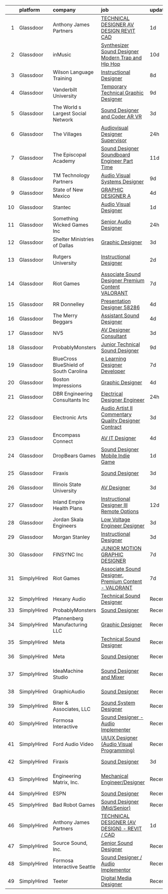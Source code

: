 

|    | platform    | company                                | job                                                                                                                                                                                                                                                                                                                                                                                                                                                                                                                                                                                                                                                                                                                                                                                                                                                                                                                                                         | update_time   | location              |
|---:|:------------|:---------------------------------------|:------------------------------------------------------------------------------------------------------------------------------------------------------------------------------------------------------------------------------------------------------------------------------------------------------------------------------------------------------------------------------------------------------------------------------------------------------------------------------------------------------------------------------------------------------------------------------------------------------------------------------------------------------------------------------------------------------------------------------------------------------------------------------------------------------------------------------------------------------------------------------------------------------------------------------------------------------------|:--------------|:----------------------|
|  1 | Glassdoor   | Anthony James Partners                 | [TECHNICAL DESIGNER  AV DESIGN    REVIT   CAD](https://www.glassdoor.com/partner/jobListing.htm?pos=104&ao=1110586&s=58&guid=000001836e49d63ebcb1b4b3633a6f9c&src=GD_JOB_AD&t=SR&vt=w&ea=1&cs=1_9c5cc105&cb=1664002676614&jobListingId=1008156846454&cpc=217C45A42544DB93&jrtk=3-0-1gdn4jlj2i9go801-1gdn4jljlim8g800-4e4ff46551c44c9c--6NYlbfkN0DROSrv34Jk2zQhZijQsDnd00-vWfWRvGJlNk1lx3O-5QfQfbpW_0r-xuzy2v8bRwWw0oGxG2t78MdhC3nOHI-NaeHjZZliCwloy-0CbQbt5uvWw06Fsc-wswcl8olXaKl5kSW5p2vfYg7ckq1YZW2h7bZfy5rgSSg7mekuHgE44keEqzyC49geS7e1C6vRje4C4Icv4tOXhG0mPxvpVO6jtnKr7JzXtgjCWu4IaM7M95xM55OHLvCPXQ47Wr0PZV0HnhYHD4k_ElfjqS34jKvGRFI3N9XT7g_HmOeWfhT2OoIquavwvyTtbxoJjzRiFwGHGForkrcn7TPauoCNZE_k5-Vyfw1anGt_kOrdr-voATfofUojHJHVoM8bWNMI7Bg4sG9XhIznK47ywt4nt60SfYzA-x-2nd1cPAKGF2boze_z7hKg3uynrNukmjNtXrNYnjORuE62NJZwcA9AAtsSkV9neSgH50Ck1Pymo-z4l-oGxTXQw5vofnl9ukRKDunulzwfYeTKLg%3D%3D)                                                         | 1d            | Remote                |
|  2 | Glassdoor   | inMusic                                | [Synthesizer Sound Designer   Modern Trap and Hip Hop](https://www.glassdoor.com/partner/jobListing.htm?pos=111&ao=1136043&s=58&guid=000001836e49d63ebcb1b4b3633a6f9c&src=GD_JOB_AD&t=SR&vt=w&cs=1_863ab034&cb=1664002676614&jobListingId=1008138172762&jrtk=3-0-1gdn4jlj2i9go801-1gdn4jljlim8g800-ceb38f3a94f4f8a8-)                                                                                                                                                                                                                                                                                                                                                                                                                                                                                                                                                                                                                                       | 10d           | Remote                |
|  3 | Glassdoor   | Wilson Language Training               | [Instructional Designer](https://www.glassdoor.com/partner/jobListing.htm?pos=130&ao=1136043&s=58&guid=000001836e49d63ebcb1b4b3633a6f9c&src=GD_JOB_AD&t=SR&vt=w&cs=1_634a31dc&cb=1664002676617&jobListingId=1008143778407&jrtk=3-0-1gdn4jlj2i9go801-1gdn4jljlim8g800-162e40f75f43b1da-)                                                                                                                                                                                                                                                                                                                                                                                                                                                                                                                                                                                                                                                                     | 8d            | Oxford, MA            |
|  4 | Glassdoor   | Vanderbilt University                  | [Temporary Technical  Graphic Designer](https://www.glassdoor.com/partner/jobListing.htm?pos=119&ao=1136043&s=58&guid=000001836e49d63ebcb1b4b3633a6f9c&src=GD_JOB_AD&t=SR&vt=w&cs=1_484c8731&cb=1664002676617&jobListingId=1008140464866&jrtk=3-0-1gdn4jlj2i9go801-1gdn4jljlim8g800-70d2271191960e86-)                                                                                                                                                                                                                                                                                                                                                                                                                                                                                                                                                                                                                                                      | 9d            | Nashville, TN         |
|  5 | Glassdoor   | The World s Largest Social Network     | [Sound Designer and Coder  AR VR ](https://www.glassdoor.com/partner/jobListing.htm?pos=106&ao=1110586&s=58&guid=000001836e49d63ebcb1b4b3633a6f9c&src=GD_JOB_AD&t=SR&vt=w&ea=1&cs=1_40947dbc&cb=1664002676614&jobListingId=1008152609369&cpc=8795CF9063CD573D&jrtk=3-0-1gdn4jlj2i9go801-1gdn4jljlim8g800-029dde3cb01d40f9--6NYlbfkN0DSgjPPcnEdvoK3uuxfISLALE6pB1FR7YSHOr_tSg5_QGIhoz_2VqUepdcKLBLI_zTYRTCT7JhMtsmiv5PZwdrfXc8C4oM_RsvOagtdCEtGSYYV8ryZTvSjsACElXiS5yq4SlRNZf23SMXNWOZHNwPA3maQ5tSxRZdryo6dILgpzpOp2QwpDoauYOUtUFGidd1fXfq_bRq6Ygf7IaQSog5TngOtI3kYmJlGRFZZnyGKE0HcYdjsiBr1F-p3qU83S78VPiFqxynbuJiLz7nc5zGXAIGkpCjqX8KeK1-xQaEXXlfM5OIf4n07JmTY-454-BFZIDmOAQ9zFW4xFf35J2N_1ei30z0hkgYe6daGsEODVkLKB9fE4mEUVPzZvsjMC57WYF4zN_zh315UksnPppQxNzxUF72RggDJgsaTahXysQMnEMgA03JqkSOg1e6qxYObi07-Es0Q8ENruueOM2hIPkjMSjH7UM0nH7gQUzvr_IjFkj3fsAQ15UuXxiDCYK9jEoZMqTTPCE1U5vpizUMpJgRgPq5jYgn6U0PZeGMVUS1JQkDXD1X9GvXYCXPcyZYDzGHApsS4UcNrjFagW-9y) | 3d            | Boston, MA            |
|  6 | Glassdoor   | The Villages                           | [Audiovisual Designer   Supervisor](https://www.glassdoor.com/partner/jobListing.htm?pos=129&ao=1136043&s=58&guid=000001836e49d63ebcb1b4b3633a6f9c&src=GD_JOB_AD&t=SR&vt=w&ea=1&cs=1_1d8aca85&cb=1664002676617&jobListingId=1008158996138&jrtk=3-0-1gdn4jlj2i9go801-1gdn4jljlim8g800-e47d08ead2132769-)                                                                                                                                                                                                                                                                                                                                                                                                                                                                                                                                                                                                                                                     | 24h           | The Villages, FL      |
|  7 | Glassdoor   | The Episcopal Academy                  | [Sound Designer  Soundboard Engineer  Part Time ](https://www.glassdoor.com/partner/jobListing.htm?pos=118&ao=1136043&s=58&guid=000001836e49d63ebcb1b4b3633a6f9c&src=GD_JOB_AD&t=SR&vt=w&ea=1&cs=1_3d1f6dba&cb=1664002676615&jobListingId=1008134158666&jrtk=3-0-1gdn4jlj2i9go801-1gdn4jljlim8g800-42249c09ee087c0a-)                                                                                                                                                                                                                                                                                                                                                                                                                                                                                                                                                                                                                                       | 11d           | Newtown Square, PA    |
|  8 | Glassdoor   | TM Technology Partners                 | [Audio Visual Systems Designer](https://www.glassdoor.com/partner/jobListing.htm?pos=126&ao=1136043&s=58&guid=000001836e49d63ebcb1b4b3633a6f9c&src=GD_JOB_AD&t=SR&vt=w&cs=1_8fea490b&cb=1664002676617&jobListingId=1008139721021&jrtk=3-0-1gdn4jlj2i9go801-1gdn4jljlim8g800-24ca9b2b897d3e72-)                                                                                                                                                                                                                                                                                                                                                                                                                                                                                                                                                                                                                                                              | 9d            | Los Angeles, CA       |
|  9 | Glassdoor   | State of New Mexico                    | [GRAPHIC DESIGNER A](https://www.glassdoor.com/partner/jobListing.htm?pos=115&ao=1136043&s=58&guid=000001836e49d63ebcb1b4b3633a6f9c&src=GD_JOB_AD&t=SR&vt=w&cs=1_f183b658&cb=1664002676615&jobListingId=1008149603623&jrtk=3-0-1gdn4jlj2i9go801-1gdn4jljlim8g800-82917d91b788200d-)                                                                                                                                                                                                                                                                                                                                                                                                                                                                                                                                                                                                                                                                         | 4d            | Albuquerque, NM       |
| 10 | Glassdoor   | Stantec                                | [Audio Visual Designer](https://www.glassdoor.com/partner/jobListing.htm?pos=113&ao=1136043&s=58&guid=000001836e49d63ebcb1b4b3633a6f9c&src=GD_JOB_AD&t=SR&vt=w&cs=1_88223ebc&cb=1664002676615&jobListingId=1008157688889&jrtk=3-0-1gdn4jlj2i9go801-1gdn4jljlim8g800-1b74158e07fa3832-)                                                                                                                                                                                                                                                                                                                                                                                                                                                                                                                                                                                                                                                                      | 1d            | Seattle, WA           |
| 11 | Glassdoor   | Something Wicked Games Inc             | [Senior Audio Designer](https://www.glassdoor.com/partner/jobListing.htm?pos=110&ao=1136043&s=58&guid=000001836e49d63ebcb1b4b3633a6f9c&src=GD_JOB_AD&t=SR&vt=w&ea=1&cs=1_31d8a859&cb=1664002676614&jobListingId=1008158660181&jrtk=3-0-1gdn4jlj2i9go801-1gdn4jljlim8g800-0e33420d3915cea8-)                                                                                                                                                                                                                                                                                                                                                                                                                                                                                                                                                                                                                                                                 | 24h           | Remote                |
| 12 | Glassdoor   | Shelter Ministries of Dallas           | [Graphic Designer](https://www.glassdoor.com/partner/jobListing.htm?pos=114&ao=1136043&s=58&guid=000001836e49d63ebcb1b4b3633a6f9c&src=GD_JOB_AD&t=SR&vt=w&ea=1&cs=1_7646b2c4&cb=1664002676615&jobListingId=1008151278802&jrtk=3-0-1gdn4jlj2i9go801-1gdn4jljlim8g800-8f87ac40994264ce-)                                                                                                                                                                                                                                                                                                                                                                                                                                                                                                                                                                                                                                                                      | 3d            | Dallas, TX            |
| 13 | Glassdoor   | Rutgers University                     | [Instructional Designer](https://www.glassdoor.com/partner/jobListing.htm?pos=120&ao=1136043&s=58&guid=000001836e49d63ebcb1b4b3633a6f9c&src=GD_JOB_AD&t=SR&vt=w&cs=1_726021c7&cb=1664002676617&jobListingId=1008154709159&jrtk=3-0-1gdn4jlj2i9go801-1gdn4jljlim8g800-856a8b5170d63ff0-)                                                                                                                                                                                                                                                                                                                                                                                                                                                                                                                                                                                                                                                                     | 2d            | New Brunswick, NJ     |
| 14 | Glassdoor   | Riot Games                             | [Associate Sound Designer  Premium Content   VALORANT](https://www.glassdoor.com/partner/jobListing.htm?pos=107&ao=1136043&s=58&guid=000001836e49d63ebcb1b4b3633a6f9c&src=GD_JOB_AD&t=SR&vt=w&ea=1&cs=1_c1e192e7&cb=1664002676614&jobListingId=1008145203524&jrtk=3-0-1gdn4jlj2i9go801-1gdn4jljlim8g800-bf4ac2655378ccc9-)                                                                                                                                                                                                                                                                                                                                                                                                                                                                                                                                                                                                                                  | 7d            | Los Angeles, CA       |
| 15 | Glassdoor   | RR Donnelley                           | [Presentation Designer   58286](https://www.glassdoor.com/partner/jobListing.htm?pos=105&ao=1110586&s=58&guid=000001836e49d63ebcb1b4b3633a6f9c&src=GD_JOB_AD&t=SR&vt=w&ea=1&cs=1_22f0de9e&cb=1664002676614&jobListingId=1008148987590&cpc=6FC5BA77C9A4CD78&jrtk=3-0-1gdn4jlj2i9go801-1gdn4jljlim8g800-7a374cff5f31982e--6NYlbfkN0AD6XRjWzGsYkgq3cP_nmG8Ct3d_1eRbAqPP9NkOlY20LIafsXd39kZCKTtq2QNTOVtztm37tXTSo8JB8qE9EV_Z2JVcCwtxqR5Z7sJKH4eAFtwK65xAsr3gv2B6EKCI-tCP7k5wMtuwSnhRnxQWtbgNAY2RVfseAmHviReWiBj0CffW9oW_s9HH0RoqXI5Jta4hhKSHDNG56EJmpRcgXNxKKuEgAzdYl1vnG88HKHMbr7CS89Z1tQgLZoTA8X2HZFui_xWhWLn2b4VFHJ-KikbXCFCRtJZsek16gMzdTKmUIJhreyDi0bHE0lVKrYFnpGa5uwvbak1g73B5KbNiuw6fHG1D1BIsha2f1XWyT0Y6rYEecY_ltUj2ujZ8Tq3KwRZDYsrKu7rSSAJo4VzMtKsCgHLHYwdsPc6w6x28gNSBqfWbS8Hvo1fcqlvnGP99yT-KI75zqa_CzG4Z2xoGT2wctTTUZOJnRanYlBXbc2HSaglitgNohMMaylPh8W9yWc1foZ4zwou5zCl9QI6Hs_m)                                                                    | 4d            | Phoenix, AZ           |
| 16 | Glassdoor   | The Merry Beggars                      | [Assistant Sound Designer](https://www.glassdoor.com/partner/jobListing.htm?pos=101&ao=1110586&s=58&guid=000001836e49d63ebcb1b4b3633a6f9c&src=GD_JOB_AD&t=SR&vt=w&ea=1&cs=1_aae0bfa4&cb=1664002676613&jobListingId=1008149306143&cpc=8795CF9063CD573D&jrtk=3-0-1gdn4jlj2i9go801-1gdn4jljlim8g800-04f00acba78acd55--6NYlbfkN0BBGG9LMNqL16EzDx9S3nKk4b6IwprgSJginr0DZD_oW3LpRtTNiygcE9IfHm5Gb9slpjT-UzFBGnIkfkE5vHD__58gsgAsgjAKlwWhzdKilxMWIOFSNG73XbKSiSbhgd5gieRThxTsLn8DF-uisYywGFmbEBQQBOKMw59W_wQHg9VqHqJ83qLbDEY5qqWKt8rWjZy2WeAVpEJAoJnvQ1C7SCmC5rpA18U6aIi4YWn-L6zpE1qzZynLpzl6spFsCSlfNeRVF91mvw4RXj2-4hBHv6fiE_0Ga-V4Up1e4wUCUY4zq5BaA2lgaIUrX25prO3tMAJwxd4mIavGq0qBLT3RpeqTnkF1dBSAlURoNOSPFvDreByfQViuie8h8Vvs8cdutagQFles713V_vnwGNmQ5WaAJ2HwEvx0x1mFQpMV4tXzNxVic5mFZu93L_TYOpnleAlOabeMFPE8Njbe7V2Qf1Fia4Bkx6xjmSO8ZHu1SjuAgdS9CtPTxd7rpjGSimo%3D)                                                                                           | 4d            | Remote                |
| 17 | Glassdoor   | NV5                                    | [AV Designer Consultant](https://www.glassdoor.com/partner/jobListing.htm?pos=125&ao=1136043&s=58&guid=000001836e49d63ebcb1b4b3633a6f9c&src=GD_JOB_AD&t=SR&vt=w&cs=1_4625bd58&cb=1664002676616&jobListingId=1008150452565&jrtk=3-0-1gdn4jlj2i9go801-1gdn4jljlim8g800-9c0c371829eb49b0-)                                                                                                                                                                                                                                                                                                                                                                                                                                                                                                                                                                                                                                                                     | 3d            | Chester, OH           |
| 18 | Glassdoor   | ProbablyMonsters                       | [Junior Technical Sound Designer](https://www.glassdoor.com/partner/jobListing.htm?pos=108&ao=1136043&s=58&guid=000001836e49d63ebcb1b4b3633a6f9c&src=GD_JOB_AD&t=SR&vt=w&cs=1_4997e4ac&cb=1664002676614&jobListingId=1008140385415&jrtk=3-0-1gdn4jlj2i9go801-1gdn4jljlim8g800-f3beb6d3f2e606d8-)                                                                                                                                                                                                                                                                                                                                                                                                                                                                                                                                                                                                                                                            | 9d            | Bellevue, WA          |
| 19 | Glassdoor   | BlueCross BlueShield of South Carolina | [e Learning Designer Developer](https://www.glassdoor.com/partner/jobListing.htm?pos=122&ao=1136043&s=58&guid=000001836e49d63ebcb1b4b3633a6f9c&src=GD_JOB_AD&t=SR&vt=w&cs=1_ad0bc3f0&cb=1664002676616&jobListingId=1008145516968&jrtk=3-0-1gdn4jlj2i9go801-1gdn4jljlim8g800-9452b3a012cab7e5-)                                                                                                                                                                                                                                                                                                                                                                                                                                                                                                                                                                                                                                                              | 7d            | Columbia, SC          |
| 20 | Glassdoor   | Boston Impressions                     | [Graphic Designer](https://www.glassdoor.com/partner/jobListing.htm?pos=103&ao=1110586&s=58&guid=000001836e49d63ebcb1b4b3633a6f9c&src=GD_JOB_AD&t=SR&vt=w&ea=1&cs=1_fb52f984&cb=1664002676614&jobListingId=1008148895626&cpc=39721386339D0809&jrtk=3-0-1gdn4jlj2i9go801-1gdn4jljlim8g800-b5f0e617ae5b8d8e--6NYlbfkN0BKgzQyzTF1Q9mOsR1amaS-juVGLjHt5Cdom-gEF9y-xaA6VVL5_C6wMk-3egYEcgTTFFx-0f60Xe7e3xDMxH4TrdRL08vSJ5a8UIS-EUvx3xaZWj0jOb-8RZBn_-K8s_I_kF5AolceY-606WGn-yQcMVI30szcOMs_HybID34AjoEyUmlQj_OSjlyJZnH5fNp3FFwoX0WUin5-mGjY2EgDisM4eNNpibssraVVbPD7-XeKB62HhpQRxf2ng-qwLb8sOz6Uk9MlAjZvDSijZumPqs5_gQ7m4-_B93EB3Giwjq3vY7kYNp2Tw8Ut1SM2i_1rm62CCwgjmdikQyCtJu65EF24UEy_CQfNzpha87uOQ8Q6Do6fz8lxoRsMVwB287MVtY3K-sRZXONiluWpQFU79vvXuXLaYlR6vMJdxYhcdu_L2r1-ugpR9CQCPon90HjyjkyG0j_IKbl0rlb_2wzcplSXs9GV1CUya_h93w0lYvauBpI55ikd6m2WmtPtGNhRwGC5CwsOz1Mvp4BYxbbN)                                                                                 | 4d            | Nashua, NH            |
| 21 | Glassdoor   | DBR Engineering Consultants  Inc       | [Electrical Designer  Engineer](https://www.glassdoor.com/partner/jobListing.htm?pos=117&ao=1136043&s=58&guid=000001836e49d63ebcb1b4b3633a6f9c&src=GD_JOB_AD&t=SR&vt=w&ea=1&cs=1_7df9b482&cb=1664002676615&jobListingId=1008159261068&jrtk=3-0-1gdn4jlj2i9go801-1gdn4jljlim8g800-a28b18bbb534b23b-)                                                                                                                                                                                                                                                                                                                                                                                                                                                                                                                                                                                                                                                         | 24h           | El Paso, TX           |
| 22 | Glassdoor   | Electronic Arts                        | [Audio Artist II   Commentary Quality Designer  Contract ](https://www.glassdoor.com/partner/jobListing.htm?pos=121&ao=1136043&s=58&guid=000001836e49d63ebcb1b4b3633a6f9c&src=GD_JOB_AD&t=SR&vt=w&cs=1_3d68e69d&cb=1664002676616&jobListingId=1008151770809&jrtk=3-0-1gdn4jlj2i9go801-1gdn4jljlim8g800-599f65997f229a79-)                                                                                                                                                                                                                                                                                                                                                                                                                                                                                                                                                                                                                                   | 3d            | Orlando, FL           |
| 23 | Glassdoor   | Encompass Connect                      | [AV IT Designer](https://www.glassdoor.com/partner/jobListing.htm?pos=124&ao=1136043&s=58&guid=000001836e49d63ebcb1b4b3633a6f9c&src=GD_JOB_AD&t=SR&vt=w&ea=1&cs=1_73748971&cb=1664002676616&jobListingId=1008149126799&jrtk=3-0-1gdn4jlj2i9go801-1gdn4jljlim8g800-f19dad88e9a85cdf-)                                                                                                                                                                                                                                                                                                                                                                                                                                                                                                                                                                                                                                                                        | 4d            | Elk Grove Village, IL |
| 24 | Glassdoor   | DropBears Games                        | [Sound Designer  Mobile Indie Game ](https://www.glassdoor.com/partner/jobListing.htm?pos=102&ao=1110586&s=58&guid=000001836e49d63ebcb1b4b3633a6f9c&src=GD_JOB_AD&t=SR&vt=w&ea=1&cs=1_2419de96&cb=1664002676614&jobListingId=1008156551199&cpc=65CC663E25211861&jrtk=3-0-1gdn4jlj2i9go801-1gdn4jljlim8g800-e000485cd2db04a3--6NYlbfkN0BTy4Vq3kUv-8E8fBOrhZt-7WJQYqv7u2ur6JnxlE7nq_aQtV-qQ9P-F7lfPTExQCKIpCDlC4Am6tHb_XRGt3gN7hT3WEgRAVy-FWbT6GMcuzzJyiehWziTD0BOpU5s7cYKhcVCjcXptGenQlmHgNO3sYwXqL00uzQ3FsSP0D0dv4eATvGQvuKlxq8S9MCSY2YyN8N9LY0XyZbSDyyTqeyP6n5y9PpEiOhHdno11z4F761VX_ZDxfLqXQWgeUVJfMc4BIy7DfH0NaD2wy3NgYqiaTfWuI2i1ko2c0B-_nhv0QiZhWBNGhNAVvosQLdiEPnVXEOcdoP-LKLFpo2JeCaQoA3xQk-q4IYQHXHbl4qmEIS_SMfwcgGqWHqNntZHJKuYkmmJqNWKBX-XAgSbxUMmEuHCB0nB8-gdPVmqfGTox_-VAJ4V_XDfSQ29gPstujmJc9cyMLgPQ8iDXFQI7vlsHkugfKvvNpTJu_3LrjloCf_8QimuGqZR6myFCxTRJnUVC35_axjA2hhU8sQt_8mE)                                                               | 1d            | Remote                |
| 25 | Glassdoor   | Firaxis                                | [Sound Designer](https://www.glassdoor.com/partner/jobListing.htm?pos=109&ao=1136043&s=58&guid=000001836e49d63ebcb1b4b3633a6f9c&src=GD_JOB_AD&t=SR&vt=w&ea=1&cs=1_708b78df&cb=1664002676614&jobListingId=1008151594030&jrtk=3-0-1gdn4jlj2i9go801-1gdn4jljlim8g800-89621bc380fa3545-)                                                                                                                                                                                                                                                                                                                                                                                                                                                                                                                                                                                                                                                                        | 3d            | Baltimore, MD         |
| 26 | Glassdoor   | Illinois State University              | [AV Designer](https://www.glassdoor.com/partner/jobListing.htm?pos=112&ao=1136043&s=58&guid=000001836e49d63ebcb1b4b3633a6f9c&src=GD_JOB_AD&t=SR&vt=w&cs=1_3b8fbd40&cb=1664002676615&jobListingId=1008150706820&jrtk=3-0-1gdn4jlj2i9go801-1gdn4jljlim8g800-0be3df3a718008a4-)                                                                                                                                                                                                                                                                                                                                                                                                                                                                                                                                                                                                                                                                                | 3d            | Normal, IL            |
| 27 | Glassdoor   | Inland Empire Health Plans             | [Instructional Designer III  Remote Options ](https://www.glassdoor.com/partner/jobListing.htm?pos=127&ao=1136043&s=58&guid=000001836e49d63ebcb1b4b3633a6f9c&src=GD_JOB_AD&t=SR&vt=w&cs=1_ddaffbee&cb=1664002676617&jobListingId=1008132531880&jrtk=3-0-1gdn4jlj2i9go801-1gdn4jljlim8g800-09507dc291c9bdbc-)                                                                                                                                                                                                                                                                                                                                                                                                                                                                                                                                                                                                                                                | 12d           | Rancho Cucamonga, CA  |
| 28 | Glassdoor   | Jordan   Skala Engineers               | [Low Voltage Engineer   Designer](https://www.glassdoor.com/partner/jobListing.htm?pos=128&ao=1136043&s=58&guid=000001836e49d63ebcb1b4b3633a6f9c&src=GD_JOB_AD&t=SR&vt=w&ea=1&cs=1_597368f2&cb=1664002676617&jobListingId=1008152572118&jrtk=3-0-1gdn4jlj2i9go801-1gdn4jljlim8g800-0fa409a8d141ea97-)                                                                                                                                                                                                                                                                                                                                                                                                                                                                                                                                                                                                                                                       | 3d            | Norcross, GA          |
| 29 | Glassdoor   | Morgan Stanley                         | [Instructional Designer](https://www.glassdoor.com/partner/jobListing.htm?pos=116&ao=1136043&s=58&guid=000001836e49d63ebcb1b4b3633a6f9c&src=GD_JOB_AD&t=SR&vt=w&cs=1_0b3172d1&cb=1664002676615&jobListingId=1008151700219&jrtk=3-0-1gdn4jlj2i9go801-1gdn4jljlim8g800-a5d98e9864a94ff4-)                                                                                                                                                                                                                                                                                                                                                                                                                                                                                                                                                                                                                                                                     | 3d            | New York, NY          |
| 30 | Glassdoor   | FINSYNC Inc                            | [JUNIOR MOTION   GRAPHIC DESIGNER](https://www.glassdoor.com/partner/jobListing.htm?pos=123&ao=1136043&s=58&guid=000001836e49d63ebcb1b4b3633a6f9c&src=GD_JOB_AD&t=SR&vt=w&ea=1&cs=1_6d1cdcd6&cb=1664002676616&jobListingId=1008145128829&jrtk=3-0-1gdn4jlj2i9go801-1gdn4jljlim8g800-d89296cd693229af-)                                                                                                                                                                                                                                                                                                                                                                                                                                                                                                                                                                                                                                                      | 7d            | Remote                |
| 31 | SimplyHired | Riot Games                             | [Associate Sound Designer, Premium Content - VALORANT](https://www.simplyhired.com/job/gJwmeOxVBaqaD6KmYSRxxawueqYT0SFmiBJg6tbjIOqXQ4QbSQI2xw?q=sound+designer)                                                                                                                                                                                                                                                                                                                                                                                                                                                                                                                                                                                                                                                                                                                                                                                             | 7d            | Los Angeles, CA       |
| 32 | SimplyHired | Hexany Audio                           | [Technical Sound Designer](https://www.simplyhired.com/job/iD9HzTTZ2IYC2pBE2fqT2eCkfmWXGaM5qD7yfsUft_olx4lh9pYVaw?q=sound+designer)                                                                                                                                                                                                                                                                                                                                                                                                                                                                                                                                                                                                                                                                                                                                                                                                                         | Recently      | Bell Gardens, CA      |
| 33 | SimplyHired | ProbablyMonsters                       | [Sound Designer](https://www.simplyhired.com/job/xVZJO_x3JeDs2LzkkChu67VPgLeiK5h9tRK2JmP1MyniH3CkM-Yu_A?q=sound+designer)                                                                                                                                                                                                                                                                                                                                                                                                                                                                                                                                                                                                                                                                                                                                                                                                                                   | Recently      | Bellevue, WA          |
| 34 | SimplyHired | Pfannenberg Manufacturing LLC          | [Graphic Designer](https://www.simplyhired.com/job/eAQh0BnP_VfSJEX4vFH_cC2uJOdwE6XReAdesAQneAb4Q-ioZBCl_g?q=sound+designer)                                                                                                                                                                                                                                                                                                                                                                                                                                                                                                                                                                                                                                                                                                                                                                                                                                 | Recently      | Lancaster, NY         |
| 35 | SimplyHired | Meta                                   | [Technical Sound Designer](https://www.simplyhired.com/job/oco7H6Ee0Yxz6K9VIiOUQp7tKcmX8AQ3dqDzLrGeud9lf03NDEY6mg?q=sound+designer)                                                                                                                                                                                                                                                                                                                                                                                                                                                                                                                                                                                                                                                                                                                                                                                                                         | Recently      | Remote                |
| 36 | SimplyHired | Meta                                   | [Sound Designer](https://www.simplyhired.com/job/B9jC5ZTtxgxvAo0pHZYEFQSV4L3HIbn0ieWkkGRZxYJtVOoKOsaAXg?q=sound+designer)                                                                                                                                                                                                                                                                                                                                                                                                                                                                                                                                                                                                                                                                                                                                                                                                                                   | Recently      | Remote +3 locations   |
| 37 | SimplyHired | IdeaMachine Studio                     | [Sound Designer and Mixer](https://www.simplyhired.com/job/3_cnKWbKCzfz8K406esix9aXeGkS2iLw6vp3jwYHfDLUWBO0TV9GDQ?q=sound+designer)                                                                                                                                                                                                                                                                                                                                                                                                                                                                                                                                                                                                                                                                                                                                                                                                                         | Recently      | San Francisco, CA     |
| 38 | SimplyHired | GraphicAudio                           | [Sound Designer](https://www.simplyhired.com/job/mkNe1-Yl_daW_vFnBGDL1JzxBa80kymLOfH4l8TvM9ifAvxRJhmcjw?q=sound+designer)                                                                                                                                                                                                                                                                                                                                                                                                                                                                                                                                                                                                                                                                                                                                                                                                                                   | Recently      | Derwood, MD           |
| 39 | SimplyHired | Biter & Associates, LLC                | [Sound System Designer](https://www.simplyhired.com/job/pO5Sa53ShB-3jOChVp2NEPkLlNWMjCTpAprXs-rnPrOGsxdx0nYLpA?q=sound+designer)                                                                                                                                                                                                                                                                                                                                                                                                                                                                                                                                                                                                                                                                                                                                                                                                                            | Recently      | Addison, TX           |
| 40 | SimplyHired | Formosa Interactive                    | [Sound Designer - Audio Implementer](https://www.simplyhired.com/job/E63_BRjyLumhk01Bv7mOuaoR0vafXGhLD-NTsS2e6CEpoHi4FvqYnw?q=sound+designer)                                                                                                                                                                                                                                                                                                                                                                                                                                                                                                                                                                                                                                                                                                                                                                                                               | Recently      | Burbank, CA           |
| 41 | SimplyHired | Ford Audio Video                       | [UI/UX Designer (Audio Visual Programming)](https://www.simplyhired.com/job/18b_h8kLBHkveqgAuy9mLWBXHW5z7ttD_plivUWzgRP_rA80SB8XBg?q=sound+designer)                                                                                                                                                                                                                                                                                                                                                                                                                                                                                                                                                                                                                                                                                                                                                                                                        | Recently      | Oklahoma City, OK     |
| 42 | SimplyHired | Firaxis                                | [Sound Designer](https://www.simplyhired.com/job/6bayaxdkIxyXpDPD0fQ2JWKlxCzNkrJBulhqCT7tkE9T5bFBvngAcg?q=sound+designer)                                                                                                                                                                                                                                                                                                                                                                                                                                                                                                                                                                                                                                                                                                                                                                                                                                   | 3d            | Baltimore, MD         |
| 43 | SimplyHired | Engineering Matrix, Inc.               | [Mechanical Engineer/Designer](https://www.simplyhired.com/job/hk51OfcCY6YnaRrc-hzS52b7R0FAKCTtic6EsbjNC6CPNxQ4qzTgOg?q=sound+designer)                                                                                                                                                                                                                                                                                                                                                                                                                                                                                                                                                                                                                                                                                                                                                                                                                     | Recently      | Saint Petersburg, FL  |
| 44 | SimplyHired | ESPN                                   | [Sound Designer](https://www.simplyhired.com/job/-pQTL77CSRSoogkAPIImoniIHQxPXM21wAqOE09JhGOiN3sPS6ZjRg?q=sound+designer)                                                                                                                                                                                                                                                                                                                                                                                                                                                                                                                                                                                                                                                                                                                                                                                                                                   | Recently      | Bristol, CT           |
| 45 | SimplyHired | Bad Robot Games                        | [Sound Designer (Mid/Senior)](https://www.simplyhired.com/job/5k7lNxd5mPx4SDP11_bQMCoaI3zXskx9LCyK6sAv6bc57TMyAoaPVQ?q=sound+designer)                                                                                                                                                                                                                                                                                                                                                                                                                                                                                                                                                                                                                                                                                                                                                                                                                      | Recently      | Santa Monica, CA      |
| 46 | SimplyHired | Anthony James Partners                 | [TECHNICAL DESIGNER (AV DESIGN) - REVIT / CAD](https://www.simplyhired.com/job/Fz-SaLbARobE2KU0zFvTjqIpya80vu5IKFae-Jz-yN4-G-E6HnIJIg?q=sound+designer)                                                                                                                                                                                                                                                                                                                                                                                                                                                                                                                                                                                                                                                                                                                                                                                                     | 1d            | Remote                |
| 47 | SimplyHired | Source Sound, Inc.                     | [Senior Sound Designer](https://www.simplyhired.com/job/mw3datBFZnSnzm3SFniNFlYC60OHbjYX1kgvM61bk-lO-0QBaaabnQ?q=sound+designer)                                                                                                                                                                                                                                                                                                                                                                                                                                                                                                                                                                                                                                                                                                                                                                                                                            | Recently      | Remote                |
| 48 | SimplyHired | Formosa Interactive Seattle            | [Sound Designer / Audio Implementor](https://www.simplyhired.com/job/vlF4rzpIgemNyADbSUoWC36FtYYh2ouWspqfTFtuxzveh07-6RCwmg?q=sound+designer)                                                                                                                                                                                                                                                                                                                                                                                                                                                                                                                                                                                                                                                                                                                                                                                                               | Recently      | Seattle, WA           |
| 49 | SimplyHired | Teeter                                 | [Digital Media Designer](https://www.simplyhired.com/job/jFCzDrwAH8eMKhTfDHaqJ5UOnbVAP0OeTC69zWsuiw0vQMQTbaxvvg?q=sound+designer)                                                                                                                                                                                                                                                                                                                                                                                                                                                                                                                                                                                                                                                                                                                                                                                                                           | Recently      | Bonney Lake, WA       |